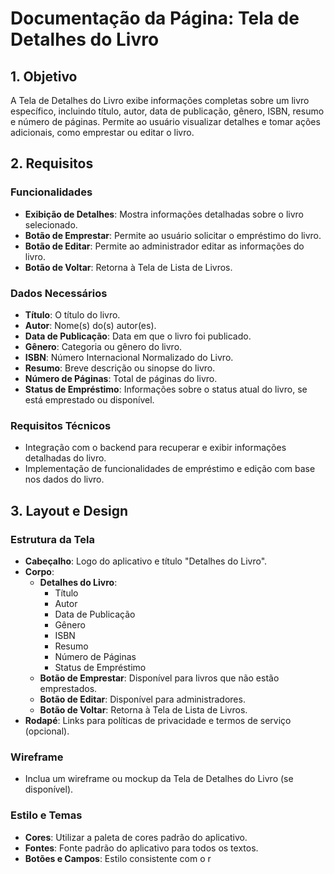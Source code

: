 # Documentação da Página: Tela de Detalhes do Livro

## 1. Objetivo
A Tela de Detalhes do Livro exibe informações completas sobre um livro específico, incluindo título, autor, data de publicação, gênero, ISBN, resumo e número de páginas. Permite ao usuário visualizar detalhes e tomar ações adicionais, como emprestar ou editar o livro.

## 2. Requisitos
### Funcionalidades
- **Exibição de Detalhes**: Mostra informações detalhadas sobre o livro selecionado.
- **Botão de Emprestar**: Permite ao usuário solicitar o empréstimo do livro.
- **Botão de Editar**: Permite ao administrador editar as informações do livro.
- **Botão de Voltar**: Retorna à Tela de Lista de Livros.

### Dados Necessários
- **Título**: O título do livro.
- **Autor**: Nome(s) do(s) autor(es).
- **Data de Publicação**: Data em que o livro foi publicado.
- **Gênero**: Categoria ou gênero do livro.
- **ISBN**: Número Internacional Normalizado do Livro.
- **Resumo**: Breve descrição ou sinopse do livro.
- **Número de Páginas**: Total de páginas do livro.
- **Status de Empréstimo**: Informações sobre o status atual do livro, se está emprestado ou disponível.

### Requisitos Técnicos
- Integração com o backend para recuperar e exibir informações detalhadas do livro.
- Implementação de funcionalidades de empréstimo e edição com base nos dados do livro.

## 3. Layout e Design
### Estrutura da Tela
- **Cabeçalho**: Logo do aplicativo e título "Detalhes do Livro".
- **Corpo**:
  - **Detalhes do Livro**:
    - Título
    - Autor
    - Data de Publicação
    - Gênero
    - ISBN
    - Resumo
    - Número de Páginas
    - Status de Empréstimo
  - **Botão de Emprestar**: Disponível para livros que não estão emprestados.
  - **Botão de Editar**: Disponível para administradores.
  - **Botão de Voltar**: Retorna à Tela de Lista de Livros.
- **Rodapé**: Links para políticas de privacidade e termos de serviço (opcional).

### Wireframe
- Inclua um wireframe ou mockup da Tela de Detalhes do Livro (se disponível).

### Estilo e Temas
- **Cores**: Utilizar a paleta de cores padrão do aplicativo.
- **Fontes**: Fonte padrão do aplicativo para todos os textos.
- **Botões e Campos**: Estilo consistente com o r
